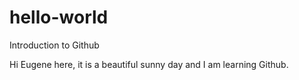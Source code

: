 # hello-world
Introduction to Github

Hi Eugene here, it is a beautiful sunny day and I am learning Github.
